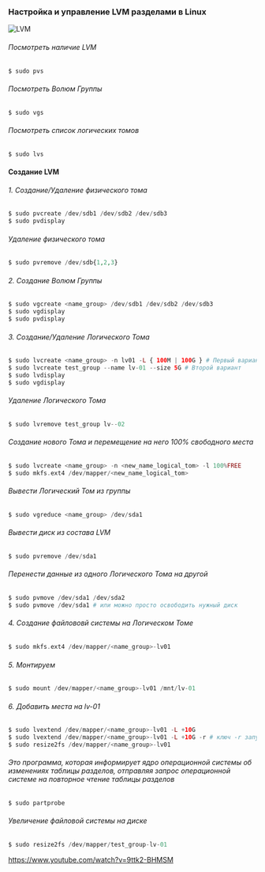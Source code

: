 ### Настройка и управление LVM разделами в Linux

![LVM](https://github.com/user-attachments/assets/f25b220b-7585-449b-b6a6-b2cce02bf425)

######  Посмотреть наличие LVM
```php
$ sudo pvs
```

######  Посмотреть Волюм Группы
```php
$ sudo vgs
```

######  Посмотреть список логических томов
```php
$ sudo lvs
```

#### Создание LVM

###### 1. Создание/Удаление физического тома
```php
$ sudo pvcreate /dev/sdb1 /dev/sdb2 /dev/sdb3
$ sudo pvdisplay
```
###### Удаление физического тома
```php
$ sudo pvremove /dev/sdb{1,2,3}
```

###### 2. Создание Волюм Группы
```php
$ sudo vgcreate <name_group> /dev/sdb1 /dev/sdb2 /dev/sdb3
$ sudo vgdisplay
$ sudo pvdisplay
```

###### 3. Создание/Удаление Логического Тома
```php
$ sudo lvcreate <name_group> -n lv01 -L { 100M | 100G } # Первый вариант
$ sudo lvcreate test_group --name lv-01 --size 5G # Второй вариант
$ sudo lvdisplay
$ sudo vgdisplay
```

###### Удаление Логического Тома
```php
$ sudo lvremove test_group lv--02
```

###### Создание нового Тома и перемещение на него 100% свободного места
```php
$ sudo lvcreate <name_group> -n <new_name_logical_tom> -l 100%FREE
$ sudo mkfs.ext4 /dev/mapper/<new_name_logical_tom>
```

###### Вывести Логический Том из группы
```php
$ sudo vgreduce <name_group> /dev/sda1
```

###### Вывести диск из состава LVM
```php
$ sudo pvremove /dev/sda1
```

###### Перенести данные из одного Логического Тома на другой
```php
$ sudo pvmove /dev/sda1 /dev/sda2  
$ sudo pvmove /dev/sda1 # или можно просто освободить нужный диск
```

###### 4. Создание файлововй системы на Логическом Томе
```php
$ sudo mkfs.ext4 /dev/mapper/<name_group>-lv01
```

###### 5. Монтируем
```php
$ sudo mount /dev/mapper/<name_group>-lv01 /mnt/lv-01 
```

###### 6. Добавить места на lv-01
```php
$ sudo lvextend /dev/mapper/<name_group>-lv01 -L +10G  
$ sudo lvextend /dev/mapper/<name_group>-lv01 -L +10G -r # ключ -r запускает resize2fs  
$ sudo resize2fs /dev/mapper/<name_group>-lv01
```


###### Это программа, которая информирует ядро операционной системы об изменениях таблицы разделов, отправляя запрос операционной системе на повторное чтение таблицы разделов
```php
$ sudo partprobe
```

###### Увеличение файловой системы на диске
```php
$ sudo resize2fs /dev/mapper/test_group-lv-01
```

https://www.youtube.com/watch?v=9ttk2-BHMSM

